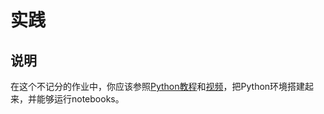 # 实践

## 说明

在这个不记分的作业中，你应该参照[Python教程](https://docs.microsoft.com/learn/paths/python-language/?WT.mc_id=academic-15963-cxa)和[视频](https://www.youtube.com/playlist?list=PLlrxD0HtieHhS8VzuMCfQD4uJ9yne1mE6)，把Python环境搭建起来，并能够运行notebooks。  



